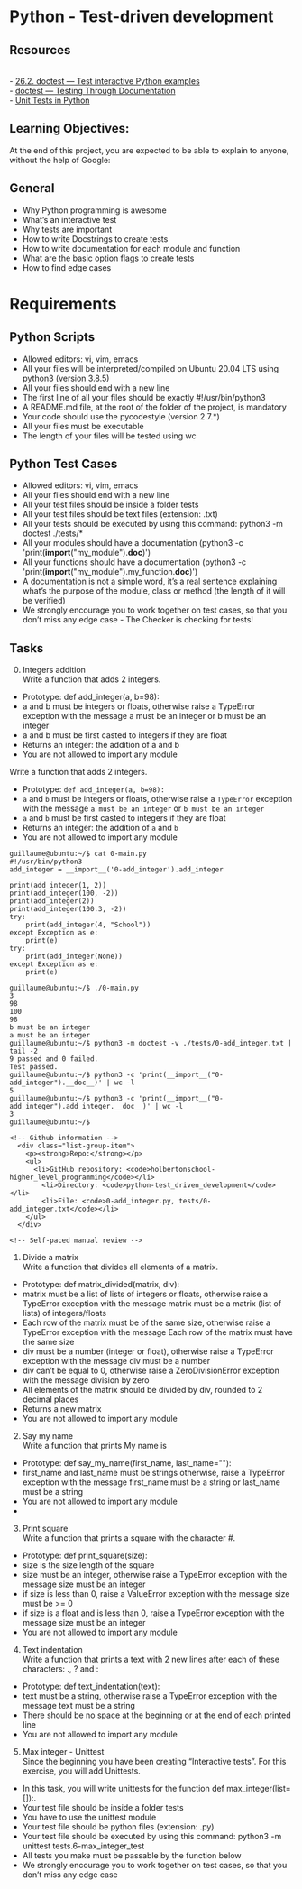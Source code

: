 # Python - Test-driven development

## Resources
<br> - <a href="https://docs.python.org/3.4/library/doctest.html"> 26.2. doctest — Test interactive Python examples</a>
<br> - <a href="https://pymotw.com/3/doctest/"> doctest — Testing Through Documentation</a>
<br> - <a href="https://www.youtube.com/watch?v=1Lfv5tUGsn8&ab_channel=Socratica"> Unit Tests in Python</a>


## Learning Objectives:
At the end of this project, you are expected to be able to explain to anyone, without the help of Google:

## General
- Why Python programming is awesome
- What’s an interactive test
- Why tests are important
- How to write Docstrings to create tests
- How to write documentation for each module and function
- What are the basic option flags to create tests
- How to find edge cases

# Requirements
## Python Scripts
- Allowed editors: vi, vim, emacs
- All your files will be interpreted/compiled on Ubuntu 20.04 LTS using python3 (version 3.8.5)
- All your files should end with a new line
- The first line of all your files should be exactly #!/usr/bin/python3
- A README.md file, at the root of the folder of the project, is mandatory
- Your code should use the pycodestyle (version 2.7.*)
- All your files must be executable
- The length of your files will be tested using wc

## Python Test Cases
- Allowed editors: vi, vim, emacs
- All your files should end with a new line
- All your test files should be inside a folder tests
- All your test files should be text files (extension: .txt)
- All your tests should be executed by using this command: python3 -m doctest ./tests/*
- All your modules should have a documentation (python3 -c 'print(__import__("my_module").__doc__)')
- All your functions should have a documentation (python3 -c 'print(__import__("my_module").my_function.__doc__)')
- A documentation is not a simple word, it’s a real sentence explaining what’s the purpose of the module, class or method (the length of it will be verified)
- We strongly encourage you to work together on test cases, so that you don’t miss any edge case - The Checker is checking for tests! 

## Tasks

0. Integers addition
<br> Write a function that adds 2 integers.
- Prototype: def add_integer(a, b=98):
- a and b must be integers or floats, otherwise raise a TypeError exception with the message a must be an integer or b must be an integer
- a and b must be first casted to integers if they are float
- Returns an integer: the addition of a and b
- You are not allowed to import any module

<p>Write a function that adds 2 integers.</p>

<ul>
<li>Prototype: <code>def add_integer(a, b=98):</code></li>
<li><code>a</code> and <code>b</code> must be integers or floats, otherwise raise a <code>TypeError</code> exception with the message <code>a must be an integer</code> or <code>b must be an integer</code></li>
<li><code>a</code> and <code>b</code> must be first casted to integers if they are float</li>
<li>Returns an integer: the addition of <code>a</code> and <code>b</code></li>
<li>You are not allowed to import any module</li>
</ul>

<pre><code>guillaume@ubuntu:~/$ cat 0-main.py
#!/usr/bin/python3
add_integer = __import__(&#39;0-add_integer&#39;).add_integer

print(add_integer(1, 2))
print(add_integer(100, -2))
print(add_integer(2))
print(add_integer(100.3, -2))
try:
    print(add_integer(4, &quot;School&quot;))
except Exception as e:
    print(e)
try:
    print(add_integer(None))
except Exception as e:
    print(e)

guillaume@ubuntu:~/$ ./0-main.py
3
98
100
98
b must be an integer
a must be an integer
guillaume@ubuntu:~/$ python3 -m doctest -v ./tests/0-add_integer.txt | tail -2
9 passed and 0 failed.
Test passed.
guillaume@ubuntu:~/$ python3 -c &#39;print(__import__(&quot;0-add_integer&quot;).__doc__)&#39; | wc -l
5
guillaume@ubuntu:~/$ python3 -c &#39;print(__import__(&quot;0-add_integer&quot;).add_integer.__doc__)&#39; | wc -l
3
guillaume@ubuntu:~/$ 
</code></pre>

  </div>

  <div class="list-group">
    <!-- Task URLs -->

    <!-- Github information -->
      <div class="list-group-item">
        <p><strong>Repo:</strong></p>
        <ul>
          <li>GitHub repository: <code>holbertonschool-higher_level_programming</code></li>
            <li>Directory: <code>python-test_driven_development</code></li>
            <li>File: <code>0-add_integer.py, tests/0-add_integer.txt</code></li>
        </ul>
      </div>

    <!-- Self-paced manual review -->
  </div>

  <!-- Panel footer - Controls -->
  <div class="panel-footer">
      <div class="align-items-center d-flex justify-content-between">


1. Divide a matrix
<br> Write a function that divides all elements of a matrix.
- Prototype: def matrix_divided(matrix, div):
- matrix must be a list of lists of integers or floats, otherwise raise a TypeError exception with the message matrix must be a matrix (list of lists) of integers/floats
- Each row of the matrix must be of the same size, otherwise raise a TypeError exception with the message Each row of the matrix must have the same size
- div must be a number (integer or float), otherwise raise a TypeError exception with the message div must be a number
- div can’t be equal to 0, otherwise raise a ZeroDivisionError exception with the message division by zero
- All elements of the matrix should be divided by div, rounded to 2 decimal places
- Returns a new matrix
- You are not allowed to import any module

2. Say my name
<br>Write a function that prints My name is <first name> <last name>
- Prototype: def say_my_name(first_name, last_name=""):
- first_name and last_name must be strings otherwise, raise a TypeError exception with the message first_name must be a string or last_name must be a string
- You are not allowed to import any module
- 
3. Print square
<br>Write a function that prints a square with the character #.
- Prototype: def print_square(size):
- size is the size length of the square
- size must be an integer, otherwise raise a TypeError exception with the message size must be an integer
- if size is less than 0, raise a ValueError exception with the message size must be >= 0
- if size is a float and is less than 0, raise a TypeError exception with the message size must be an integer
- You are not allowed to import any module

4. Text indentation
<br>Write a function that prints a text with 2 new lines after each of these characters: ., ? and :
- Prototype: def text_indentation(text):
- text must be a string, otherwise raise a TypeError exception with the message text must be a string
- There should be no space at the beginning or at the end of each printed line
- You are not allowed to import any module

5. Max integer - Unittest
<br> Since the beginning you have been creating “Interactive tests”. For this exercise, you will add Unittests.
- In this task, you will write unittests for the function def max_integer(list=[]):.
- Your test file should be inside a folder tests
- You have to use the unittest module
- Your test file should be python files (extension: .py)
- Your test file should be executed by using this command: python3 -m unittest tests.6-max_integer_test
- All tests you make must be passable by the function below
- We strongly encourage you to work together on test cases, so that you don’t miss any edge case

